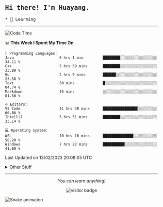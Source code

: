 <h2>
    <samp>Hi there! I'm Huayang.</samp>
</h2>
<p>
    <samp>
        * 🧐 Learning
    </samp>
</p>



<hr>


<!--START_SECTION:waka-->
![Code Time](http://img.shields.io/badge/Code%20Time-432%20hrs%202%20mins-blue)

📊 **This Week I Spent My Time On** 

```text
💬 Programming Languages: 
Java                     6 hrs 1 min         ████████░░░░░░░░░░░░░░░░░   34.11 % 
C++                      5 hrs 59 mins       ████████░░░░░░░░░░░░░░░░░   33.89 % 
Go                       4 hrs 9 mins        ██████░░░░░░░░░░░░░░░░░░░   23.58 % 
Text                     50 mins             █░░░░░░░░░░░░░░░░░░░░░░░░   04.74 % 
Markdown                 15 mins             ░░░░░░░░░░░░░░░░░░░░░░░░░   01.50 % 

🔥 Editors: 
VS Code                  11 hrs 48 mins      ████████████████░░░░░░░░░   66.86 % 
IntelliJ                 5 hrs 51 mins       ████████░░░░░░░░░░░░░░░░░   33.14 % 

💻 Operating System: 
WSL                      10 hrs 16 mins      ██████████████░░░░░░░░░░░   58.20 % 
Windows                  7 hrs 22 mins       ██████████░░░░░░░░░░░░░░░   41.80 % 

```


 Last Updated on 13/02/2023 20:08:05 UTC
<!--END_SECTION:waka-->


<details>
  <summary>Other Stuff</summary>
  <br />
<!--   
  <p align="left">
    <img height="180em" src="https://github-readme-streak-stats.herokuapp.com/?user=GuillaumeFalourd" />
    
  </p> -->

  * 🏆 Some GitHub statistical reports:
  
  <img width="100%" src="https://github-profile-trophy.vercel.app/?username=xmchxup&column=7">
  <p align="left">  
    <img height="180em" src="https://github-readme-stats.vercel.app/api?username=xmchxup&hide_border=true&show_icons=true&include_all_commits=true&bg_color=0,EC6C6C,FFD479,FFFC79,73FA79&theme=graywhite&locale=en" />
    <img height="180em" src="https://github-readme-stats.vercel.app/api/top-langs/?username=xmchxup&hide=css,scss,html&langs_count=8&hide_border=true&layout=compact&bg_color=0,73FA79,73FDFF,D783FF&theme=graywhite&locale=en" />
  </p>
  
  <img width="100%" src="https://github-profile-summary-cards.vercel.app/api/cards/profile-details?username=xmchxup&theme=github" />
 
</a>
</details>
<hr>
<p align="center">
    <i>You can learn anything!</i>
    <p align="center">
        <img src="https://visitor-badge.laobi.icu/badge?page_id=xmchxup" alt="visitor badge"/>       
    </p>
</p>

![Snake animation](https://github.com/XmchxUp/XmchxUp/blob/output/github-contribution-grid-snake.gif)


